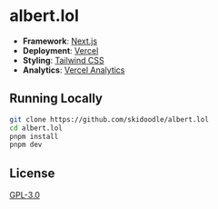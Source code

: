 # albert.lol

- **Framework**: [Next.js](https://nextjs.org/)
- **Deployment**: [Vercel](https://vercel.com)
- **Styling**: [Tailwind CSS](https://tailwindcss.com)
- **Analytics**: [Vercel Analytics](https://vercel.com/analytics)

## Running Locally

```bash
git clone https://github.com/skidoodle/albert.lol
cd albert.lol
pnpm install
pnpm dev
```

## License

[GPL-3.0](https://github.com/skidoodle/albert.lol/blob/master/license)
